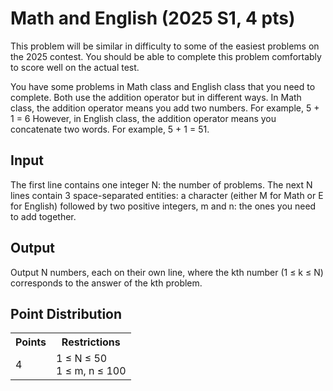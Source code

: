 # Math and English (2025 S1, 4 pts)

This problem will be similar in difficulty to some of the easiest problems on the 2025 contest. You should be able to complete this problem comfortably to score well on the actual test.

You have some problems in Math class and English class that you need to complete. Both use the addition operator but in different ways. In Math class, the addition operator means you add two numbers. For example,
5 + 1 = 6
However, in English class, the addition operator means you concatenate two words. For example,
5 + 1 = 51.

## Input
The first line contains one integer N: the number of problems. The next N lines contain 3 space-separated entities: a character (either M for Math or E for English) followed by two positive integers, m and n: the ones you need to add together.

## Output
Output N numbers, each on their own line, where the kth number (1 ≤ k ≤ N) corresponds to the answer of the kth problem.

## Point Distribution
<table>
    <tr>
        <th>Points</th>
        <th>Restrictions</th>
    </tr>
    <tr>
        <td>4</td>
        <td>1 ≤ N ≤ 50<br>1 ≤ m, n ≤ 100</td>
    </tr>
</table>
